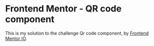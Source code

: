 # Frontend Mentor - QR code component

This is my solution to the challenge Qr code component, by [Frontend Mentor IO](https://www.frontendmentor.io/challenges/qr-code-component-iux_sIO_H).